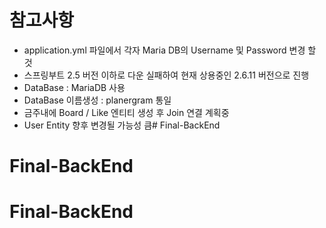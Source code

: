 # 참고사항
* application.yml 파일에서 각자 Maria DB의 Username 및 Password 변경 할 것
* 스프링부트 2.5 버전 이하로 다운 실패하여 현재 상용중인 2.6.11 버전으로 진행
* DataBase : MariaDB 사용
* DataBase 이름생성 : planergram 통일
* 금주내에 Board / Like 엔티티 생성 후 Join 연결 계획중
* User Entity 향후 변경될 가능성 큼# Final-BackEnd
# Final-BackEnd
# Final-BackEnd
